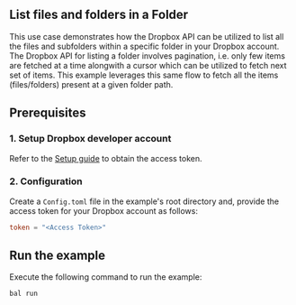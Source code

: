 ## List files and folders in a Folder

This use case demonstrates how the Dropbox API can be utilized to list all the files and subfolders within a specific folder in your Dropbox account. The Dropbox API for listing a folder involves pagination, i.e. only few items are fetched at a time alongwith a cursor which can be utilized to fetch next set of items. This example leverages this same flow to fetch all the items (files/folders) present at a given folder path.

## Prerequisites

### 1. Setup Dropbox developer account

Refer to the [Setup guide](https://central.ballerina.io/ballerinax/dropbox/latest#setup-guide) to obtain the access token.

### 2. Configuration

Create a `Config.toml` file in the example's root directory and, provide the access token for your Dropbox account as follows:

```toml
token = "<Access Token>"
```

## Run the example

Execute the following command to run the example:

```bash
bal run
```